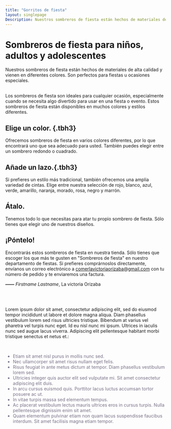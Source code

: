 ```yaml
---
title: "Gorritos de fiesta"
layout: singlepage
Description: Nuestros sombreros de fiesta están hechos de materiales de alta calidad y vienen en diferentes colores. Son perfectos para fiestas u ocasiones especiales.
---
```


# Sombreros de fiesta para niños, adultos y adolescentes

Nuestros sombreros de fiesta están hechos de materiales de alta calidad y vienen en diferentes colores. Son perfectos para fiestas u ocasiones especiales.
<br/><br/>

Los sombreros de fiesta son ideales para cualquier ocasión, especialmente cuando se necesita algo divertido para usar en una fiesta o evento. Estos sombreros de fiesta están disponibles en muchos colores y estilos diferentes.

## Elige un color. {.tbh3}

Ofrecemos sombreros de fiesta en varios colores diferentes, por lo que encontrará uno que sea adecuado para usted. También puedes elegir entre un sombrero redondo o cuadrado.

## Añade un lazo.{.tbh3}

Si prefieres un estilo más tradicional, también ofrecemos una amplia variedad de cintas. Elige entre nuestra selección de rojo, blanco, azul, verde, amarillo, naranja, morado, rosa, negro y marrón.

## Átalo.

Tenemos todo lo que necesitas para atar tu propio sombrero de fiesta. Sólo tienes que elegir uno de nuestros diseños.

## ¡Póntelo!
Encontrarás estos sombreros de fiesta en nuestra tienda. Sólo tienes que escoger los que más te gusten en "Sombreros de fiesta" en nuestro departamento de fiestas. Si prefieres comprárnoslos directamente, envíanos un correo electrónico a comerlavictoriaorizaba@gmail.com con tu número de pedido y te enviaremos una factura.
<br/>


**——** _Firstname Lastname_, La victoria Orizaba

<br/>




<br/>


Lorem ipsum dolor sit amet, consectetur adipiscing elit, sed do eiusmod tempor incididunt ut labore et dolore magna aliqua. Diam phasellus vestibulum lorem sed risus ultricies tristique. Bibendum at varius vel pharetra vel turpis nunc eget. Id eu nisl nunc mi ipsum. Ultrices in iaculis nunc sed augue lacus viverra. Adipiscing elit pellentesque habitant morbi tristique senectus et netus et.: 


<br/>

<span style="color:#7a7288">

+ Etiam sit amet nisl purus in mollis nunc sed. 
+ Nec ullamcorper sit amet risus nullam eget felis. 
+ Risus feugiat in ante metus dictum at tempor. Diam phasellus vestibulum lorem sed. 
+ Ultricies integer quis auctor elit sed vulputate mi. Sit amet consectetur adipiscing elit duis. 
+ In arcu cursus euismod quis. Porttitor lacus luctus accumsan tortor posuere ac ut. 
+ In vitae turpis massa sed elementum tempus. 
+ Ac placerat vestibulum lectus mauris ultrices eros in cursus turpis. Nulla pellentesque dignissim enim sit amet. 
+ Quam elementum pulvinar etiam non quam lacus suspendisse faucibus interdum. Sit amet facilisis magna etiam tempor.


</span>


<br/><br/>



